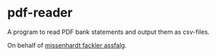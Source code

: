 # pdf-reader
A program to read PDF bank statements and output them as csv-files.

On behalf of [missenhardt fackler assfalg](https://www.mfa-steuerberater.de/).
